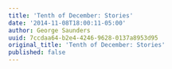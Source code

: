 ```yaml
---
title: 'Tenth of December: Stories'
date: '2014-11-08T18:00:11-05:00'
author: George Saunders
uuid: 7ccdaa64-b2e4-4246-9628-0137a8953d95
original_title: 'Tenth of December: Stories'
published: false
---
```


